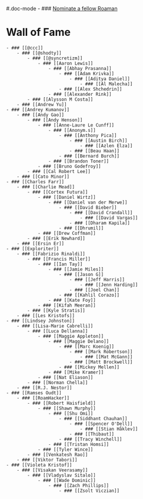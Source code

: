 #.doc-mode
    - ### [Nominate a fellow Roaman](https://roamresearch.typeform.com/to/ili70XmR)
# **Wall of Fame**
    - ### [[@ccc]]
        - ### [[@shodty]]
            - ### [[@syncretizm]]
                - ### [[Aaron Lewis]]
                    - ### [[Abhay Prasanna]]
                        - ### [[Adam Krivka]]
                            - ### [[Aditya Daniel]]
                                - ### [[Al Malecha]]
                        - ### [[Alex Shchedrin]]
                    - ### [[Alexander Rink]]
            - ### [[Alysson M Costa]]
        - ### [[Andrew Yu]]
    - ### [[Andrey Kumanov]]
        - ### [[Andy Gao]]
            - ### [[Andy Henson]]
                - ### [[Anne-Laure Le Cunff]]
                    - ### [[Anonym.s]]
                        - ### [[Anthony Pica]]
                            - ### [[Austin Birch]]
                                - ### [[Azlen Elza]]
                            - ### [[Beau Haan]]
                        - ### [[Bernard Burch]]
                    - ### [[Brandon Toner]]
                - ### [[Bruno Godefroy]]
            - ### [[Cal Robert Lee]]
        - ### [[Cato Minor]]
    - ### [[Charles Farr]]
        - ### [[Charlie Mead]]
            - ### [[Cortex Futura]]
                - ### [[Daniel Wirtz]]
                    - ### [[Daniel van der Merwe]]
                        - ### [[David Bieber]]
                            - ### [[David Crandall]]
                                - ### [[David Vargas]]
                            - ### [[Dharam Kapila]]
                        - ### [[Dhrumil]]
                - ### [[Drew Coffman]]
            - ### [[Erik Newhard]]
        - ### [[Ersin Er]]
    - ### [[Exploriter]]
        - ### [[Fabrizio Rinaldi]]
            - ### [[Francis Miller]]
                - ### [[Ian Tay]]
                    - ### [[Jamie Miles]]
                        - ### [[Jason G]]
                            - ### [[Jeff Harris]]
                                - ### [[Jenn Harding]]
                            - ### [[Joel Chan]]
                        - ### [[Kahlil Corazo]]
                    - ### [[Kate Foy]]
                - ### [[Kifah Meeran]]
            - ### [[Kyle Stratis]]
        - ### [[Les Kristofs]]
    - ### [[Lindsey Johnston]]
        - ### [[Lisa-Marie Cabrelli]]
            - ### [[Luca Dellanna]]
                - ### [[Maggie Appleton]]
                    - ### [[Maggie Delano]]
                        - ### [[Marc Koenig]]
                            - ### [[Mark Robertson]]
                                - ### [[Mat McGann]]
                            - ### [[Matt Brockwell]]
                        - ### [[Mickey Mellen]]
                    - ### [[Mike Kramer]]
                - ### [[Nat Eliason]]
            - ### [[Norman Chella]]
        - ### [[R.J. Nestor]]
    - ### [[Ramses Oudt]]
        - ### [[RoamHacker]]
            - ### [[Robert Haisfield]]
                - ### [[Shawn Murphy]]
                    - ### [[Shu Omi]]
                        - ### [[Siddhant Chauhan]]
                            - ### [[Spencer O'Dell]]
                                - ### [[Stian Håklev]]
                            - ### [[Thibaut]]
                        - ### [[Tracy Winchell]]
                    - ### [[Tristan Homsi]]
                - ### [[Tyler Wince]]
            - ### [[Venkatesh Rao]]
        - ### [[Viktor Tabori]]
    - ### [[Violeta Kristof]]
        - ### [[Visakan Veerasamy]]
            - ### [[Vladyslav Sitalo]]
                - ### [[Wade Dominic]]
                    - ### [[Zach Phillips]]
                        - ### [[Zsolt Viczian]]

